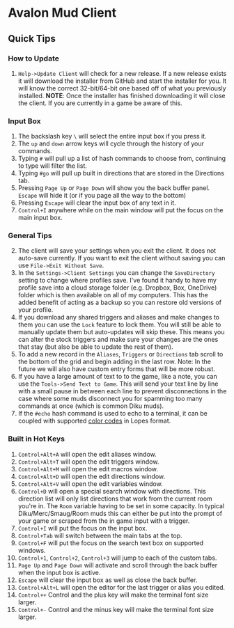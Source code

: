 # Avalon Mud Client

## Quick Tips

### How to Update

1. `Help->Update Client` will check for a new release.  If a new release exists it will download the installer from GitHub and start the installer for you.  It will know the correct 32-bit/64-bit one based off of what you previously installed.  **NOTE**: Once the installer has finished downloading it will close the client.  If you are currently in a game be aware of this.

### Input Box

1. The backslash key `\` will select the entire input box if you press it.
2. The `up` and `down` arrow keys will cycle through the history of your commands.
3. Typing `#` will pull up a list of hash commands to choose from, continuing to type will filter the list.
4. Typing `#go` will pull up built in directions that are stored in the Directions tab.
5. Pressing `Page Up` or `Page Down` will show you the back buffer panel.  `Escape` will hide it (or if you page all the way to the bottom)
6. Pressing `Escape` will clear the input box of any text in it.
7. `Control+I` anywhere while on the main window will put the focus on the main input box.

### General Tips

2. The client will save your settings when you exit the client.  It does not auto-save currently.  If you want to exit the client without saving you can use `File->Exit Without Save`.
3. In the `Settings->Client Settings` you can change the `SaveDirectory` setting to change where profiles save.  I've found it handy to have my profile save into a cloud storage folder (e.g. Dropbox, Box, OneDrive) folder which is then available on all of my computers.  This has the added benefit of acting as a backup so you can restore old versions of your profile.
4. If you download any shared triggers and aliases and make changes to them you can use the `Lock` feature to lock them.  You will still be able to manually update them but auto-updates will skip these.  This means you can alter the stock triggers and make sure your changes are the ones that stay (but also be able to update the rest of them).
5. To add a new record in the `Aliases`, `Triggers` or `Directions` tab scroll to the bottom of the grid and begin adding in the last row.  Note: In the future we will also have custom entry forms that will be more robust.
6. If you have a large amount of text to to the game, like a note, you can use the `Tools->Send Text to Game`.  This will send your text line by line with a small pause in between each line to prevent disconnections in the case where some muds disconnect you for spamming too many commands at once (which is common Diku muds).
7. If the `#echo` hash command is used to echo to a terminal, it can be coupled with supported [color codes](./MudColorCodes.md) in Lopes format.

### Built in Hot Keys

1. `Control+Alt+A` will open the edit aliases window.
2. `Control+Alt+T` will open the edit triggers window.
3. `Control+Alt+M` will open the edit macros window.
4. `Control+Alt+D` will open the edit directions window.
5. `Control+Alt+V` will open the edit variables window.
6. `Control+D` will open a special search window with directions.  This direction list will only list directions that work from the current room you're in. The `Room` variable having to be set in some capacity.  In typical Diku/Merc/Smaug/Room muds this can either be put into the prompt of your game or scraped from the in game input with a trigger.
7. `Control+I` will put the focus on the input box.
8. `Control+Tab` will switch between the main tabs at the top.
9. `Control+F` will put the focus on the search text box on supported windows.
10. `Control+1`, `Control+2`, `Control+3` will jump to each of the custom tabs.
11. `Page Up` and `Page Down` will activate and scroll through the back buffer when the input box is active.
12. `Escape` will clear the input box as well as close the back buffer.
13. `Control+Alt+L` will open the editor for the last trigger or alias you edited.
14. `Control++` Control and the plus key will make the terminal font size larger.
15. `Control+-` Control and the minus key will make the terminal font size larger.